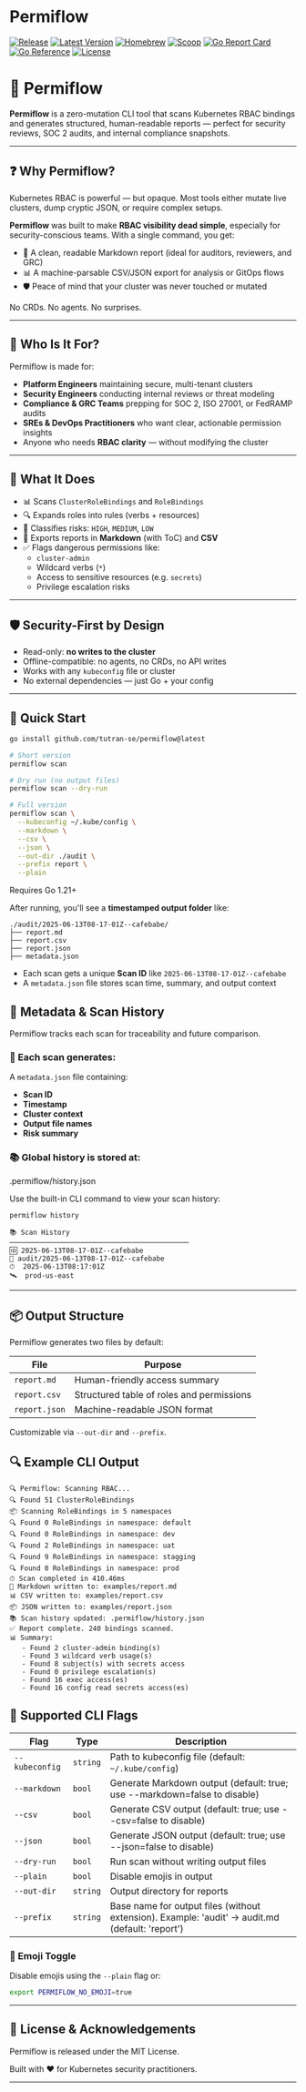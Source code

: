 # Permiflow

[![Release](https://github.com/tutran-se/permiflow/actions/workflows/release.yml/badge.svg)](https://github.com/tutran-se/permiflow/actions/workflows/release.yml)
[![Latest Version](https://img.shields.io/github/v/tag/tutran-se/permiflow?label=version&sort=semver)](https://github.com/tutran-se/permiflow/releases)
[![Homebrew](https://img.shields.io/badge/install-homebrew-brightgreen)](https://github.com/tutran-se/homebrew-tap)
[![Scoop](https://img.shields.io/badge/install-scoop-blue)](https://github.com/tutran-se/scoop-bucket)
[![Go Report Card](https://goreportcard.com/badge/github.com/tutran-se/permiflow)](https://goreportcard.com/report/github.com/tutran-se/permiflow)
[![Go Reference](https://pkg.go.dev/badge/github.com/tutran-se/permiflow.svg)](https://pkg.go.dev/github.com/tutran-se/permiflow)
[![License](https://img.shields.io/github/license/tutran-se/permiflow)](https://github.com/tutran-se/permiflow/blob/main/LICENSE)

# 🚦 Permiflow

**Permiflow** is a zero-mutation CLI tool that scans Kubernetes RBAC bindings and generates structured, human-readable reports — perfect for security reviews, SOC 2 audits, and internal compliance snapshots.

---

## ❓ Why Permiflow?

Kubernetes RBAC is powerful — but opaque. Most tools either mutate live clusters, dump cryptic JSON, or require complex setups.

**Permiflow** was built to make **RBAC visibility dead simple**, especially for security-conscious teams. With a single command, you get:

- 📄 A clean, readable Markdown report (ideal for auditors, reviewers, and GRC)
- 📊 A machine-parsable CSV/JSON export for analysis or GitOps flows
- 🛡️ Peace of mind that your cluster was never touched or mutated

No CRDs. No agents. No surprises.

---

## 👤 Who Is It For?

Permiflow is made for:

- **Platform Engineers** maintaining secure, multi-tenant clusters
- **Security Engineers** conducting internal reviews or threat modeling
- **Compliance & GRC Teams** prepping for SOC 2, ISO 27001, or FedRAMP audits
- **SREs & DevOps Practitioners** who want clear, actionable permission insights
- Anyone who needs **RBAC clarity** — without modifying the cluster

---

## 🔧 What It Does

- 📊 Scans `ClusterRoleBindings` and `RoleBindings`
- 🔍 Expands roles into rules (verbs + resources)
- 🧠 Classifies risks: `HIGH`, `MEDIUM`, `LOW`
- 📄 Exports reports in **Markdown** (with ToC) and **CSV**
- ✅ Flags dangerous permissions like:
  - `cluster-admin`
  - Wildcard verbs (`*`)
  - Access to sensitive resources (e.g. `secrets`)
  - Privilege escalation risks

---

## 🛡️ Security-First by Design

- Read-only: **no writes to the cluster**
- Offline-compatible: no agents, no CRDs, no API writes
- Works with any `kubeconfig` file or cluster
- No external dependencies — just Go + your config

---

## 🚀 Quick Start

```bash
go install github.com/tutran-se/permiflow@latest

# Short version
permiflow scan

# Dry run (no output files)
permiflow scan --dry-run

# Full version
permiflow scan \
  --kubeconfig ~/.kube/config \
  --markdown \
  --csv \
  --json \
  --out-dir ./audit \
  --prefix report \
  --plain
```

Requires Go 1.21+

After running, you'll see a **timestamped output folder** like:

```
./audit/2025-06-13T08-17-01Z--cafebabe/
├── report.md
├── report.csv
├── report.json
├── metadata.json
```

- Each scan gets a unique **Scan ID** like `2025-06-13T08-17-01Z--cafebabe`
- A `metadata.json` file stores scan time, summary, and output context

## 🧾 Metadata & Scan History

Permiflow tracks each scan for traceability and future comparison.

### 📄 Each scan generates:

A `metadata.json` file containing:

- **Scan ID**
- **Timestamp**
- **Cluster context**
- **Output file names**
- **Risk summary**

### 📚 Global history is stored at:

.permiflow/history.json

Use the built-in CLI command to view your scan history:

```bash
permiflow history
```

```
📚 Scan History
────────────────────────────────────────────
🆔 2025-06-13T08-17-01Z--cafebabe
📁 audit/2025-06-13T08-17-01Z--cafebabe
⏱  2025-06-13T08:17:01Z
🛰  prod-us-east
```

---

## 📦 Output Structure

Permiflow generates two files by default:

| File          | Purpose                                   |
| ------------- | ----------------------------------------- |
| `report.md`   | Human-friendly access summary             |
| `report.csv`  | Structured table of roles and permissions |
| `report.json` | Machine-readable JSON format              |

Customizable via `--out-dir` and `--prefix`.

## 🔍 Example CLI Output

```
🔍 Permiflow: Scanning RBAC...
🔍 Found 51 ClusterRoleBindings
📦 Scanning RoleBindings in 5 namespaces
🔍 Found 0 RoleBindings in namespace: default
🔍 Found 0 RoleBindings in namespace: dev
🔍 Found 2 RoleBindings in namespace: uat
🔍 Found 9 RoleBindings in namespace: stagging
🔍 Found 0 RoleBindings in namespace: prod
⏱ Scan completed in 410.46ms
📄 Markdown written to: examples/report.md
📊 CSV written to: examples/report.csv
📦 JSON written to: examples/report.json
📚 Scan history updated: .permiflow/history.json
✅ Report complete. 240 bindings scanned.
📊 Summary:
   - Found 2 cluster-admin binding(s)
   - Found 3 wildcard verb usage(s)
   - Found 8 subject(s) with secrets access
   - Found 0 privilege escalation(s)
   - Found 16 exec access(es)
   - Found 16 config read secrets access(es)
```

## 🏁 Supported CLI Flags

| Flag           | Type     | Description                                                                                     |
| -------------- | -------- | ----------------------------------------------------------------------------------------------- |
| `--kubeconfig` | `string` | Path to kubeconfig file (default: `~/.kube/config`)                                             |
| `--markdown`   | `bool`   | Generate Markdown output (default: true; use --markdown=false to disable)                       |
| `--csv`        | `bool`   | Generate CSV output (default: true; use --csv=false to disable)                                 |
| `--json`       | `bool`   | Generate JSON output (default: true; use --json=false to disable)                               |
| `--dry-run`    | `bool`   | Run scan without writing output files                                                           |
| `--plain`      | `bool`   | Disable emojis in output                                                                        |
| `--out-dir`    | `string` | Output directory for reports                                                                    |
| `--prefix`     | `string` | Base name for output files (without extension). Example: 'audit' → audit.md (default: 'report') |

### 🧪 Emoji Toggle

Disable emojis using the `--plain` flag or:

```bash
export PERMIFLOW_NO_EMOJI=true
```

---

## 📣 License & Acknowledgements

Permiflow is released under the MIT License.

Built with ❤️ for Kubernetes security practitioners.

---
